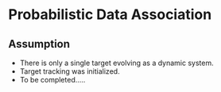 # Probabilistic Data Association

## Assumption
* There is only a single target evolving as a dynamic system.
* Target tracking was initialized.
* To be completed.....